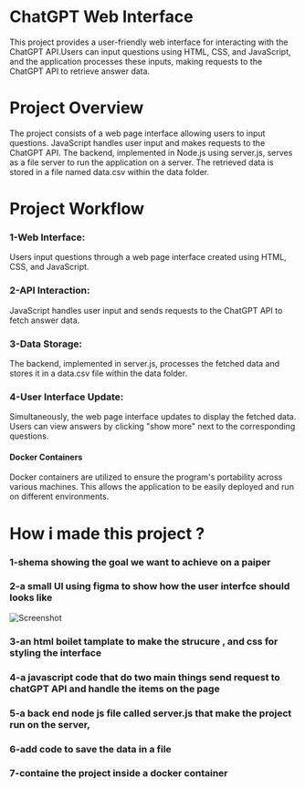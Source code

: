 # ChatGPT Web Interface
This project provides a user-friendly web interface for interacting with the ChatGPT API.Users can input questions using HTML, CSS, and JavaScript, and the application processes these inputs, making requests to the ChatGPT API to retrieve answer data.


# Project Overview
The project consists of a web page interface allowing users to input questions. JavaScript handles user input and makes requests to the ChatGPT API. The backend, implemented in Node.js using server.js, serves as a file server to run the application on a server. The retrieved data is stored in a file named data.csv within the data folder.


# Project Workflow

### 1-Web Interface:
Users input questions through a web page interface created using HTML, CSS, and JavaScript.

### 2-API Interaction:
JavaScript handles user input and sends requests to the ChatGPT API to fetch answer data.

### 3-Data Storage:
The backend, implemented in server.js, processes the fetched data and stores it in a data.csv file within the data folder.

### 4-User Interface Update:
Simultaneously, the web page interface updates to display the fetched data. Users can view answers by clicking "show more" next to the corresponding questions.

#### Docker Containers
Docker containers are utilized to ensure the program's portability across various machines. This allows the application to be easily deployed and run on different environments.



# How i made this project ?
### 1-shema showing the goal we want to achieve on a paiper
### 2-a small UI using figma to show how the user interfce should looks like 
![Screenshot](figma_interface/figma.png)
### 3-an html boilet tamplate to make the strucure , and css for styling the interface
### 4-a javascript code that do two main things send request to chatGPT API and handle the items on the page 
### 5-a back end node js file called server.js that make the project run on the server, 
### 6-add code to save the data in a file
### 7-containe the project inside a docker container
